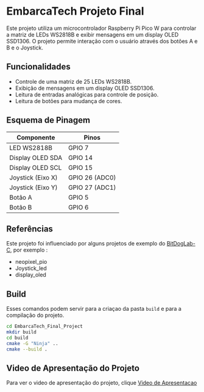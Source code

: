 # EmbarcaTech Projeto Final

Este projeto utiliza um microcontrolador Raspberry Pi Pico W para controlar a matriz de LEDs WS2818B e exibir mensagens em um display OLED SSD1306. O projeto permite interação com o usuário através dos botões A e B e o Joystick.

## Funcionalidades

- Controle de uma matriz de 25 LEDs WS2818B.
- Exibição de mensagens em um display OLED SSD1306.
- Leitura de entradas analógicas para controle de posição.
- Leitura de botões para mudança de cores.

## Esquema de Pinagem

| Componente       |  Pinos                    |
|------------------|---------------------------|
| LED WS2818B      | GPIO 7                    |
| Display OLED SDA | GPIO 14                   |
| Display OLED SCL | GPIO 15                   |
| Joystick (Eixo X)| GPIO 26 (ADC0)            |
| Joystick (Eixo Y)| GPIO 27 (ADC1)            |
| Botão A          | GPIO 5                    |
| Botão B          | GPIO 6                    |

## Referências

Este projeto foi influenciado por alguns projetos de exemplo do [BitDogLab-C](https://github.com/BitDogLab/BitDogLab-C), por exemplo :

- neopixel_pio
- Joystick_led
- display_oled

## Build

Esses comandos podem servir para a criaçao da pasta `build` e para a compilação do projeto.

```bash
cd EmbarcaTech_Final_Project
mkdir build
cd build
cmake -G "Ninja" ..
cmake --build .
```

## Video de Apresentação do Projeto

Para ver o video de apresentação do projeto, clique [Video de Apresentacao](https://www.youtube.com/)